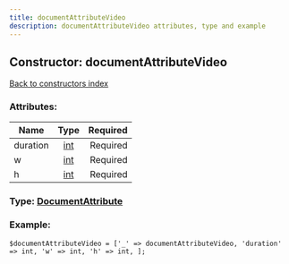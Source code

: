 ```yaml
---
title: documentAttributeVideo
description: documentAttributeVideo attributes, type and example
---
```

## Constructor: documentAttributeVideo  
[Back to constructors index](index.md)



### Attributes:

| Name     |    Type       | Required |
|----------|:-------------:|---------:|
|duration|[int](../types/int.md) | Required|
|w|[int](../types/int.md) | Required|
|h|[int](../types/int.md) | Required|



### Type: [DocumentAttribute](../types/DocumentAttribute.md)


### Example:

```
$documentAttributeVideo = ['_' => documentAttributeVideo, 'duration' => int, 'w' => int, 'h' => int, ];
```
